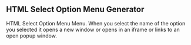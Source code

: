 ## HTML Select Option Menu Generator
 
HTML Select Option Menu Menu. When you select the name of the option you selected it opens a new window or opens in an iframe or links to an open popup window.
